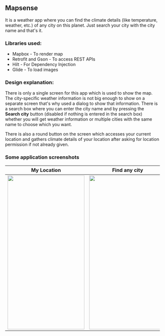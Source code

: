## Mapsense

It is a weather app where you can find the climate details (like temperature, weather, etc.) of any city on this planet. Just search your city with the city name and that's it.

### Libraries used:
* Mapbox - To render map
* Retrofit and Gson - To access REST APIs
* Hilt - For Dependency Injection
* Glide - To load images

### Design explanation:
There is only a single screen for this app which is used to show the map. The city-specific weather information is not big enough to show on a separate screen that's why used a dialog to show that information.
There is a search box where you can enter the city name and by pressing the **Search city** button (disabled if nothing is entered in the search box) whether you will get weather information or multiple cities 
with the same name to choose which you want.

There is also a round button on the screen which accesses your current location and gathers climate details of your location after asking for location permission if not already given.

### Some application screenshots

|My Location | Find any city | 
|:----------------:|:----------------:|
| <img src="https://github.com/Coder481/MapsenseAssignment/assets/68111551/cd700813-db75-45a5-98d6-07e0c9ee12bd" width="250" height="500"/>| <img src="https://github.com/Coder481/MapsenseAssignment/assets/68111551/1400d9aa-4bfc-4a72-ae37-3d9b55dddf44" width="250" height="500"/>

